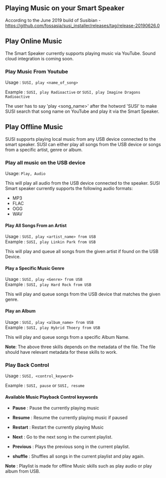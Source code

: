 ## Playing Music on your Smart Speaker

According to the June 2019 build of Susibian - https://github.com/fossasia/susi_installer/releases/tag/release-20190626.0

## Play Online Music

The Smart Speaker currently supports playing music via YouTube. Sound cloud integration is coming soon.

### Play Music From Youtube

Usage : `SUSI, play <name_of_song>`

Example : `SUSI, play Radioactive` or `SUSI, play Imagine Dragons Radioactive`

The user has to say 'play <song_name>' after the hotword 'SUSI' to make SUSI search that song name on YouTube and play it via the Smart Speaker.

## Play Offline Music

SUSI supports playing local music from any USB device connected to the smart speaker. SUSI can either play all songs from the USB device or songs from a specific artist, genre or album.

### Play all music on the USB device

Usage: `Play, Audio`

This will play all audio from the USB device connected to the speaker. SUSI Smart speaker currently supports the following audio formats:
- MP3
- FLAC
- OGG
- WAV

#### Play All Songs From an Artist

Usage : `SUSI, play <artist_name> from USB`\
Example : `SUSI, play Linkin Park from USB`

This will play and queue all songs from the given artist if found on the USB Device.

#### Play a Specific Music Genre

Usage : `SUSI, play <Genre> from USB`\
Example : `SUSI, play Hard Rock from USB`

This will play and queue songs from the USB device that matches the given genre.

#### Play an Album

Usage : `SUSI, play <album_name> from USB`\
Example : `SUSI, play Hybrid Thoery from USB`

This will play and queue songs from a specific Album Name.

**Note**: The above three skills depends on the metadata of the file. The file should have relevant metadata for these skills to work.

### Play Back Control

Usage : `SUSI, <control_keyword>`

Example : `SUSI, pause` or `SUSI, resume`

#### Available Music Playback Control keywords

* **Pause** : Pause the currently playing music

* **Resume** : Resume the currently playing music if paused

* **Restart** : Restart the currently playing Music

* **Next** : Go to the next song in the current playlist.

* **Previous** : Plays the previous song in the current playlist.

* **shuffle** : Shuffles all songs in the current playlist and play again.

**Note** : Playlist is made for offline Music skills such as play audio or play album from USB.
